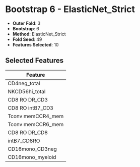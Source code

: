 # Bootstrap 6 - ElasticNet_Strict

- **Outer Fold**: 3
- **Bootstrap**: 6
- **Method**: ElasticNet_Strict
- **Fold Seed**: 49
- **Features Selected**: 10

## Selected Features

| Feature |
|---------|
| CD4neg_total |
| NKCD56hi_total |
| CD8 RO DR_CD3 |
| CD8 RO intB7_CD3 |
| Tconv memCCR4_mem |
| Tconv memCCR6_mem |
| CD8 RO DR_CD8 |
| intB7_CD8RO |
| CD16mono_CD3neg |
| CD16mono_myeloid |
